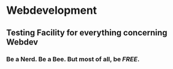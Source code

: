 # Webdevelopment

## Testing Facility for everything concerning Webdev

### Be a Nerd. Be a Bee. But most of all, be _FREE_.
